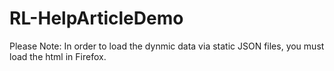 RL-HelpArticleDemo
==================

Please Note: In order to load the dynmic data via static JSON files, you must load the html in Firefox.